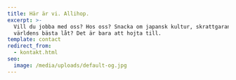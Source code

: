```yaml
---
title: Här är vi. Allihop.
excerpt: >-
  Vill du jobba med oss? Hos oss? Snacka om japansk kultur, skrattgaranti eller
  världens bästa låt? Det är bara att hojta till.
template: contact
redirect_from:
  - kontakt.html
seo:
  image: /media/uploads/default-og.jpg
---
```


